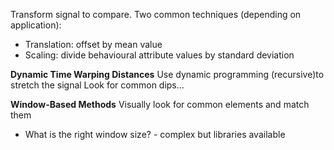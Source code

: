 Transform signal to compare. Two common techniques (depending on application):
- Translation: offset by mean value
- Scaling: divide behavioural attribute values by standard deviation

**Dynamic Time Warping Distances**
Use dynamic programming (recursive)to stretch the signal 
Look for common dips...

**Window-Based Methods**
Visually look for common elements and match them
- What is the right window size? - complex but libraries available